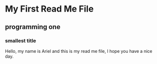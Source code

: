 # My First Read Me File
## programming one
### smallest title
Hello, my name is Ariel and this is my read me file, I hope you have a nice day. 
